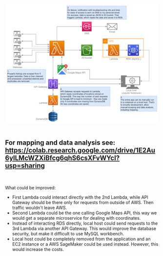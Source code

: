 ![](housing-diagram.png)
<br /><br />
## For mapping and data analysis see: https://colab.research.google.com/drive/1E2Au6yILMcWZXiBfcg6qhS6csXFvWYcI?usp=sharing

<br /><br />
What could be improved:
- First Lambda could interact directly with the 2nd Lambda, while API Gateway should be there only for requests from outside of AWS. Then traffic wouldn't leave AWS.
- Second Lambda could be the one calling Google Maps API, this way we would get a separate microservice for dealing with coordinates.
- Instead of interacting RDS directly, local host could send requests to the 3rd Lambda via another API Gateway. This would improve the database security, but make it difficult to use MySQL workbench.
- Local host could be completely removed from the application and an EC2 instance or a AWS SageMaker could be used instead. However, this would increase the costs.
